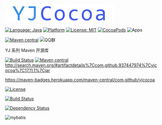![](https://raw.githubusercontent.com/937447974/Blog/master/Resources/2016110201.png)

[![Language: Java](https://img.shields.io/badge/language-Java-orange.svg?style=flat)](https://developer.apple.com/reference/objectivec) [![Platform](https://img.shields.io/cocoapods/p/Maven.svg?style=flat)](http://cocoadocs.org/docsets/YJCocoa) [![License: MIT](https://img.shields.io/badge/license-MIT-blue.svg?style=flat)](https://github.com/937447974/YJCocoa/blob/master/LICENSE) [![CocoaPods](https://img.shields.io/cocoapods/v/YJCocoa.svg?style=flat)](http://cocoapods.org) ![Apps](https://img.shields.io/cocoapods/at/YJCocoa.svg?style=flat)

[![Maven central](https://maven-badges.herokuapp.com/maven-central/com.github.937447974/yjcocoa/badge.svg)](https://maven-badges.herokuapp.com/maven-central/com.github.937447974/yjcocoa)
![QQ群](https://img.shields.io/badge/QQ群-557445088-blue.svg?style=flat)

YJ 系列 Maven 开源库


[![Build Status](https://travis-ci.org/mybatis/mybatis-3.svg?branch=master)](https://travis-ci.org/mybatis/mybatis-3)
[![Maven central](https://maven-badges.herokuapp.com/maven-central/org.mybatis/mybatis/badge.svg)](https://maven-badges.herokuapp.com/maven-central/org.mybatis/mybatis)
http://search.maven.org/#artifactdetails%7Ccom.github.937447974%7Cyjcocoa%7C17.11.1%7Cjar

https://maven-badges.herokuapp.com/maven-central/com.github/yjcocoa

[![License](http://img.shields.io/:license-apache-brightgreen.svg)](http://www.apache.org/licenses/LICENSE-2.0.html)


[![Build Status](https://travis-ci.org/937447974/YJCocoaMaven.svg?branch=master)](https://travis-ci.org/937447974/YJCocoaMaven)

[![Dependency Status](https://www.versioneye.com/user/projects/5932123f22f278003c5f851e/badge.svg?style=flat)](https://www.versioneye.com/user/projects/5932123f22f278003c5f851e)


![mybatis](http://mybatis.github.io/images/mybatis-logo.png)